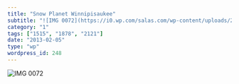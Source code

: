 ```yaml
---
title: "Snow Planet Winnipisaukee"
subtitle: "![IMG 0072](https://i0.wp.com/salas.com/wp-content/uploads/2013/02/849e3-img_0072.jpg?resize=553%2C6..."
category: "1"
tags: ["1515", "1878", "2121"]
date: "2013-02-05"
type: "wp"
wordpress_id: 248
---
```

![IMG 0072](https://i0.wp.com/salas.com/wp-content/uploads/2013/02/849e3-img_0072.jpg?resize=553%2C600&ssl=1)